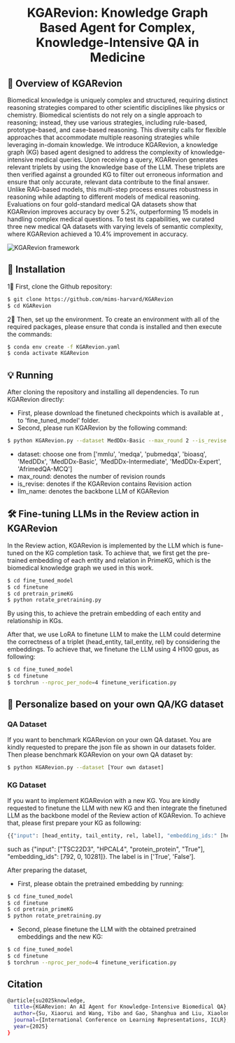 <h1 align="center">
  KGARevion: Knowledge Graph Based Agent for Complex, Knowledge-Intensive QA in Medicine
</h1>

## 👀 Overview of KGARevion
Biomedical knowledge is uniquely complex and structured, requiring distinct reasoning strategies compared to other scientific disciplines like physics or chemistry. Biomedical scientists do not rely on a single approach to reasoning; instead, they use various strategies, including rule-based, prototype-based, and case-based reasoning. This diversity calls for flexible approaches that accommodate multiple reasoning strategies while leveraging in-domain knowledge. We introduce KGARevion, a knowledge graph (KG) based agent designed to address the complexity of knowledge-intensive medical queries. Upon receiving a query, KGARevion generates relevant triplets by using the knowledge base of the LLM. These triplets are then verified against a grounded KG to filter out erroneous information and ensure that only accurate, relevant data contribute to the final answer. Unlike RAG-based models, this multi-step process ensures robustness in reasoning while adapting to different models of medical reasoning. Evaluations on four gold-standard medical QA datasets show that KGARevion improves accuracy by over 5.2%, outperforming 15 models in handling complex medical questions. To test its capabilities, we curated three new medical QA datasets with varying levels of semantic complexity, where KGARevion achieved a 10.4% improvement in accuracy. 

![KGARevion framework](https://github.com/mims-harvard/KGARevion/blob/main/model_architecture.jpg)

## 🚀 Installation

1⃣️ First, clone the Github repository:

```bash
$ git clone https://github.com/mims-harvard/KGARevion
$ cd KGARevion
```

2⃣️ Then, set up the environment. To create an environment with all of the required packages, please ensure that conda is installed and then execute the commands:

```bash
$ conda env create -f KGARevion.yaml
$ conda activate KGARevion
```

## 💡 Running

After cloning the repository and installing all dependencies. To run KGARevion directly:
- First, please download the finetuned checkpoints which is available at , to 'fine_tuned_model' folder.
- Second, please run KGARevion by the following command:
   
```bash
$ python KGARevion.py --dataset MedDDx-Basic --max_round 2 --is_revise True --llm_name llama3.1
```

* dataset: choose one from ['mmlu', 'medqa', 'pubmedqa', 'bioasq', 'MedDDx', 'MedDDx-Basic', 'MedDDx-Intermediate', 'MedDDx-Expert', 'AfrimedQA-MCQ']
* max_round: denotes the number of revision rounds
* is_revise: denotes if the KGARevion contains Revision action
* llm_name: denotes the backbone LLM of KGARevion

## 🛠️ Fine-tuning LLMs in the Review action in KGARevion

In the Review action, KGARevion is implemented by the LLM which is fune-tuned on the KG completion task. To achieve that, we first get the pre-trained embedding of each entity and relation in PrimeKG, which is the biomedical knowledge graph we used in this work.
```bash
$ cd fine_tuned_model
$ cd finetune
$ cd pretrain_primeKG
$ python rotate_pretraining.py
```
By using this, to achieve the pretrain embedding of each entity and relationship in KGs.

After that, we use LoRA to finetune LLM to make the LLM could determine the correctness of a triplet (head_entity, tail_entity, rel) by considering the embeddings. To achieve that, we finetune the LLM using 4 H100 gpus, as following:
```bash
$ cd fine_tuned_model
$ cd finetune
$ torchrun --nproc_per_node=4 finetune_verification.py
```

## 🌟 Personalize based on your own QA/KG dataset

### QA Dataset

If you want to benchmark KGARevion on your own QA dataset. You are kindly requested to prepare the json file as shown in our datasets folder. Then please benchmark KGARevion on your own QA dataset by:
```bash
$ python KGARevion.py --dataset [Your own dataset]
```

### KG Dataset

If you want to implement KGARevion with a new KG. You are kindly requested to finetune the LLM with new KG and then integrate the finetuned LLM as the backbone model of the Review action of KGARevion. To achieve that, please first prepare your KG as following:
```bash
{{"input": [head_entity, tail_entity, rel, label], "embedding_ids:" [head_entity_id, tail_entity_id, rel_id]} ... }
```
such as {"input": ["TSC22D3", "HPCAL4", "protein_protein", "True"], "embedding_ids": [792, 0, 10281]}. The label is in ['True', 'False'].

After preparing the dataset,
- First, please obtain the pretrained embedding by running:
```bash
$ cd fine_tuned_model
$ cd finetune
$ cd pretrain_primeKG
$ python rotate_pretraining.py
```
- Second, please finetune the LLM with the obtained pretrained embeddings and the new KG:
```bash
$ cd fine_tuned_model
$ cd finetune
$ torchrun --nproc_per_node=4 finetune_verification.py
```

## Citation
```bash
@article{su2025knowledge,
  title={KGARevion: An AI Agent for Knowledge-Intensive Biomedical QA},
  author={Su, Xiaorui and Wang, Yibo and Gao, Shanghua and Liu, Xiaolong and Giunchiglia, Valentina and Clevert, Djork-Arn{\'e} and Zitnik, Marinka},
  journal={International Conference on Learning Representations, ICLR},
  year={2025}
}
```
</details>

